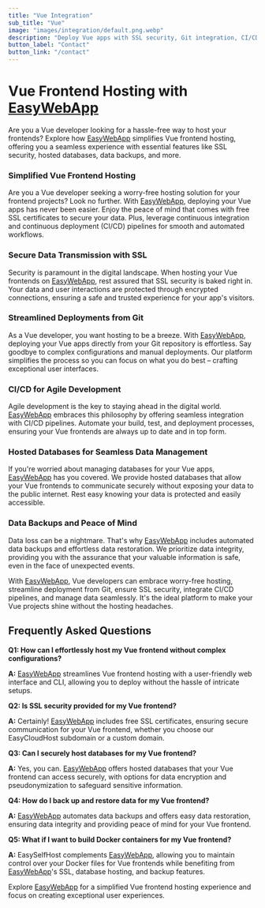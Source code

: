 ```yaml
---
title: "Vue Integration"
sub_title: "Vue"
image: "images/integration/default.png.webp"
description: "Deploy Vue apps with SSL security, Git integration, CI/CD pipelines, hosted databases, and worry-free data backups."
button_label: "Contact"
button_link: "/contact"
---
```


# Vue Frontend Hosting with [EasyWebApp](/easywebapp)

Are you a Vue developer looking for a hassle-free way to host your frontends? Explore how [EasyWebApp](/easywebapp) simplifies Vue frontend hosting, offering you a seamless experience with essential features like SSL security, hosted databases, data backups, and more.

### Simplified Vue Frontend Hosting

Are you a Vue developer seeking a worry-free hosting solution for your frontend projects? Look no further. With [EasyWebApp](/easywebapp), deploying your Vue apps has never been easier. Enjoy the peace of mind that comes with free SSL certificates to secure your data. Plus, leverage continuous integration and continuous deployment (CI/CD) pipelines for smooth and automated workflows.

### Secure Data Transmission with SSL

Security is paramount in the digital landscape. When hosting your Vue frontends on [EasyWebApp](/easywebapp), rest assured that SSL security is baked right in. Your data and user interactions are protected through encrypted connections, ensuring a safe and trusted experience for your app's visitors.

### Streamlined Deployments from Git

As a Vue developer, you want hosting to be a breeze. With [EasyWebApp](/easywebapp), deploying your Vue apps directly from your Git repository is effortless. Say goodbye to complex configurations and manual deployments. Our platform simplifies the process so you can focus on what you do best – crafting exceptional user interfaces.

### CI/CD for Agile Development

Agile development is the key to staying ahead in the digital world. [EasyWebApp](/easywebapp) embraces this philosophy by offering seamless integration with CI/CD pipelines. Automate your build, test, and deployment processes, ensuring your Vue frontends are always up to date and in top form.

### Hosted Databases for Seamless Data Management

If you're worried about managing databases for your Vue apps, [EasyWebApp](/easywebapp) has you covered. We provide hosted databases that allow your Vue frontends to communicate securely without exposing your data to the public internet. Rest easy knowing your data is protected and easily accessible.

### Data Backups and Peace of Mind

Data loss can be a nightmare. That's why [EasyWebApp](/easywebapp) includes automated data backups and effortless data restoration. We prioritize data integrity, providing you with the assurance that your valuable information is safe, even in the face of unexpected events.

With [EasyWebApp](/easywebapp), Vue developers can embrace worry-free hosting, streamline deployment from Git, ensure SSL security, integrate CI/CD pipelines, and manage data seamlessly. It's the ideal platform to make your Vue projects shine without the hosting headaches.

## Frequently Asked Questions

**Q1: How can I effortlessly host my Vue frontend without complex configurations?**

**A:** [EasyWebApp](/easywebapp) streamlines Vue frontend hosting with a user-friendly web interface and CLI, allowing you to deploy without the hassle of intricate setups.

**Q2: Is SSL security provided for my Vue frontend?**

**A:** Certainly! [EasyWebApp](/easywebapp) includes free SSL certificates, ensuring secure communication for your Vue frontend, whether you choose our EasyCloudHost subdomain or a custom domain.

**Q3: Can I securely host databases for my Vue frontend?**

**A:** Yes, you can. [EasyWebApp](/easywebapp) offers hosted databases that your Vue frontend can access securely, with options for data encryption and pseudonymization to safeguard sensitive information.

**Q4: How do I back up and restore data for my Vue frontend?**

**A:** [EasyWebApp](/easywebapp) automates data backups and offers easy data restoration, ensuring data integrity and providing peace of mind for your Vue frontend.

**Q5: What if I want to build Docker containers for my Vue frontend?**

**A:** EasySelfHost complements [EasyWebApp](/easywebapp), allowing you to maintain control over your Docker files for Vue frontends while benefiting from [EasyWebApp](/easywebapp)'s SSL, database hosting, and backup features.

Explore [EasyWebApp](/easywebapp) for a simplified Vue frontend hosting experience and focus on creating exceptional user experiences.
